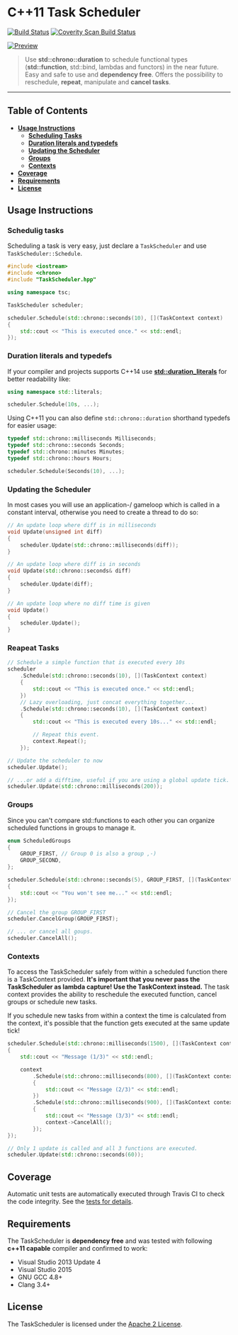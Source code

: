 # C++11 Task Scheduler
[![Build Status](https://travis-ci.org/Naios/TaskScheduler.svg?branch=master)](https://travis-ci.org/Naios/TaskScheduler) [![Coverity Scan Build Status](https://scan.coverity.com/projects/5998/badge.svg)](https://scan.coverity.com/projects/5998)

[![Preview](https://raw.githubusercontent.com/Naios/TaskScheduler/master/doc/preview/Preview.gif)](https://github.com/Naios/TaskScheduler/blob/master/doc/examples/preview.cpp)

> Use **std::chrono::duration** to schedule functional types (**std::function**, std::bind, lambdas and functors) in the near future. Easy and safe to use and **dependency free**. Offers the possibility to reschedule, **repeat**, manipulate and **cancel tasks**.

***

## Table of Contents

* **[Usage Instructions](#usage-instructions)**
  * **[Scheduling Tasks](#scheduling-tasks)**
  * **[Duration literals and typedefs](#duration-literals-and-typedefs)**
  * **[Updating the Scheduler](#updating-the-scheduler)**
  * **[Groups](#groups)**
  * **[Contexts](#contexts)**
* **[Coverage](#coverage)**
* **[Requirements](#requirements)**
* **[License](#licence)**

## Usage Instructions
### Schedulig tasks

Scheduling a task is very easy, just declare a `TaskScheduler` and use `TaskScheduler::Schedule`.

```c++
#include <iostream>
#include <chrono>
#include "TaskScheduler.hpp"

using namespace tsc;

TaskScheduler scheduler;

scheduler.Schedule(std::chrono::seconds(10), [](TaskContext context)
{
    std::cout << "This is executed once." << std::endl;
});
```

### Duration literals and typedefs

If your compiler and projects supports C++14 use **[std::duration_literals](http://en.cppreference.com/w/cpp/chrono/operator%22%22ms)** for better readability like:

```c++
using namespace std::literals;

scheduler.Schedule(10s, ...);
```

Using C++11 you can also define `std::chrono::duration` shorthand typedefs for easier usage:

```c++
typedef std::chrono::milliseconds Milliseconds;
typedef std::chrono::seconds Seconds;
typedef std::chrono::minutes Minutes;
typedef std::chrono::hours Hours;

scheduler.Schedule(Seconds(10), ...);
```

### Updating the Scheduler

In most cases you will use an application-/ gameloop which is called in a constant interval, otherwise you need to create a thread to do so:

```c++
// An update loop where diff is in milliseconds
void Update(unsigned int diff)
{
    scheduler.Update(std::chrono::milliseconds(diff));
}

// An update loop where diff is in seconds
void Update(std::chrono::seconds& diff)
{
    scheduler.Update(diff);
}

// An update loop where no diff time is given
void Update()
{
    scheduler.Update();
}

```

### Reapeat Tasks

```c++
// Schedule a simple function that is executed every 10s
scheduler
	.Schedule(std::chrono::seconds(10), [](TaskContext context)
	{
	    std::cout << "This is executed once." << std::endl;
	})
	// Lazy overloading, just concat everything together...
	.Schedule(std::chrono::seconds(10), [](TaskContext context)
	{
	    std::cout << "This is executed every 10s..." << std::endl;

	    // Repeat this event.
	    context.Repeat();
	});

// Update the scheduler to now
scheduler.Update();

// ...or add a difftime, useful if you are using a global update tick.
scheduler.Update(std::chrono::milliseconds(200));
```

### Groups
Since you can't compare std::functions to each other  you can organize scheduled functions in groups to manage it.
```c++
enum ScheduledGroups
{
    GROUP_FIRST, // Group 0 is also a group ,-)
    GROUP_SECOND,
};

scheduler.Schedule(std::chrono::seconds(5), GROUP_FIRST, [](TaskContext context)
{
    std::cout << "You won't see me..." << std::endl;
});

// Cancel the group GROUP_FIRST
scheduler.CancelGroup(GROUP_FIRST);

// ... or cancel all goups.
scheduler.CancelAll();
```

### Contexts
To access the TaskScheduler safely from within a scheduled function there is a TaskContext provided. **It's important that you never pass the TaskScheduler as lambda capture! Use the TaskContext instead.** The task context provides the ability to reschedule the executed function, cancel groups or schedule new tasks.

If you schedule new tasks from within a context the time is calculated from the context, it's possible that the function gets executed at the same update tick!

```c++
scheduler.Schedule(std::chrono::milliseconds(1500), [](TaskContext context)
{
    std::cout << "Message (1/3)" << std::endl;

    context
        .Schedule(std::chrono::milliseconds(800), [](TaskContext context)
        {
            std::cout << "Message (2/3)" << std::endl;
        })
        .Schedule(std::chrono::milliseconds(900), [](TaskContext context)
        {
            std::cout << "Message (3/3)" << std::endl;
            context->CancelAll();
        });
});

// Only 1 update is called and all 3 functions are executed.
scheduler.Update(std::chrono::seconds(60));
```

## Coverage
Automatic unit tests are automatically executed through Travis CI to check the code integrity.
See the [tests for details](https://github.com/Naios/TaskScheduler/blob/master/Test.cpp).

## Requirements
The TaskScheduler is **dependency free** and was tested with following **c++11 capable** compiler and confirmed to work:

* Visual Studio 2013 Update 4
* Visual Studio 2015
* GNU GCC 4.8+
* Clang 3.4+

## License
The TaskScheduler is licensed under the [Apache 2 License](https://raw.githubusercontent.com/Naios/TaskScheduler/master/LICENSE).
